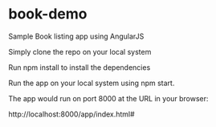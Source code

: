 # book-demo
Sample Book listing app using AngularJS

Simply clone the repo on your local system

Run npm install to install the dependencies

Run the app on your local system using npm start.


The app would run on port 8000 at the URL in your browser:

http://localhost:8000/app/index.html#

